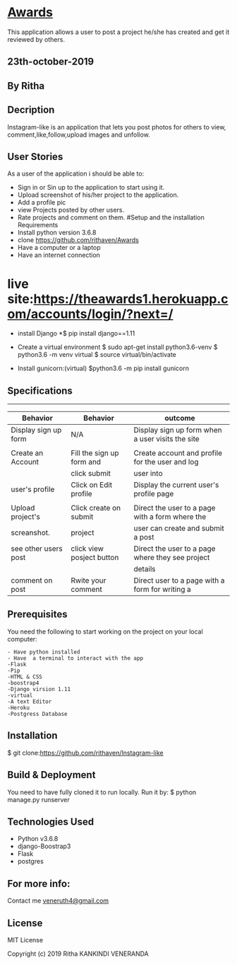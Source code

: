 # [Awards](https://theawards1.herokuapp.com/accounts/login/?next=/)
 This application  allows a user to post a project he/she has created and get it reviewed by others.
## 23th-october-2019
## By Ritha
## Decription

Instagram-like is an application that lets you post photos for others to view, comment,like,follow,upload images and unfollow.
## User Stories
As a user of the application i should be able to:
* Sign in or Sin up to the application to start using it.
* Upload screenshot of his/her project  to the application.
* Add a profile pic 
* view  Projects posted by other users.
* Rate projects and comment on them.
#Setup and the installation Requirements
* Install python version 3.6.8
* clone https://github.com/rithaven/Awards
* Have a computer or a laptop
* Have an internet  connection

# live site:https://theawards1.herokuapp.com/accounts/login/?next=/

* install Django
*$ pip install django==1.11

* Create a virtual environment
$ sudo apt-get install python3.6-venv
$ python3.6 -m venv virtual
$ source virtual/bin/activate
* Install gunicorn:(virtual)
$python3.6 -m pip install gunicorn

Specifications
-------------------------------------------------------------------------------------------------
--------------------------------------------------------------------------------------------------
|Behavior            | Behavior                 |                                         outcome|
|--------------------|------------------------  |------------------------------------------------|
|Display sign up form|  N/A                     |Display sign up form when a user visits the site|
|                    |                          |                                                |
| Create an Account  |Fill the sign up form and |Create account and profile for the user and log |
|                    | click submit             |                                       user into|                                 |Display current      |                          |                                                |
|user's profile      |Click on Edit profile     | Display  the current user's profile page      |
|                    |                          |                                                |
|Upload project's    | Click create on submit   |Direct the user to a page with a form where the |
|  screanshot.       |           project        |              user can create and submit a post | 
|see other users post| click view posject button|Direct the user to a page where they see project|
|                    |                          |                                  details       |
|comment on post     |Rwite your comment        |Direct user to a page with a form for writing a |
                          
## Prerequisites

You need the following to start working on the project on your local computer:
```
- Have python installed 
- Have  a terminal to interact with the app 
-Flask
-Pip
-HTML & CSS
-boostrap4
-Django virsion 1.11
-virtual
-A text Editor
-Heroku
-Postgress Database
```
## Installation
$ git clone:https://github.com/rithaven/Instagram-like

## Build & Deployment
 You need to have fully cloned it to run locally.
 Run it by: $ python manage.py runserver
## Technologies Used
* Python v3.6.8
* django-Boostrap3
* Flask
* postgres

## For more info:
Contact me veneruth4@gmail.com

## License
MIT License

Copyright (c) 2019 Ritha KANKINDI VENERANDA